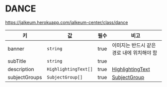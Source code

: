 # DANCE

https://jalkeum.herokuapp.com/jalkeum-center/class/dance

| 키 | 값 | 필수 | 비고 |
| --- | --- | --- | --- |
| banner | `string` | true | 이미지는 반드시 같은 경로 내에 위치해야 함 |
| subTitle | `string` | true | |
| description | `HighlightingText[]` | true | [HighlightingText](../../../models/highlighting-text.md) |
| subjectGroups | `SubjectGroup[]` | true | [SubjectGroup](../../../models/subject-group.md) |
